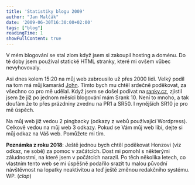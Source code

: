 ```yaml
---
title: 'Statistiky blogu 2009'
author: "Jan Malčák"
date: '2009-06-30T16:30:00+02:00'
tags: ["blog"]
readingTime: 1
showFullContent: true
---
```


V mém blogování se stal zlom když jsem si zakoupil hosting a doménu. Do té doby jsem používal statické HTML stranky, které mi ovšem vůbec nevyhovovaly. 

Asi dnes kolem 15:20 na můj web zabrousilo už přes 2000 lidí. Velký podíl na tom má můj kamarád [John](http://johnblog.wz.cz). Tímto bych mu chtěl srdečně poděkovat, za všechno co pro mě udělal. Když jsem se došel podívat na [ranky.cz](http://ranky.cz/ranky/malcakov.cz), zjistil jsem že již po jednom měsíci blogování mám Srank 10. Není to mnoho, a tak doufám že to přes prázdniny zvednu na PR1 a SR50. I nynějších SR10 je pro mě úspěch. 

Na můj web již vedou 2 pingbacky (odkazy z webů používající Wordpress). Celkově vedou na můj web 3 odkazy. Pokud se Vám můj web líbí, dejte si můj odkaz na Váš web. Pomůžete mi tím.

**Poznámka z roku 2018**: Ještě jednou bych chtěl poděkovat Honzovi (viz odkaz, ne sobě) za pomoc v začátcích. Dost mi pomohl s některými záludnostmi, na které jsem v počátcích narazil. Po těch několika letech, co  vlastním tento web se mi úspěšně podařilo srazit tu malou původní návštěvnost na lopatky neaktivitou a teď ještě změnou redakčního systému. WP. (*clap*)